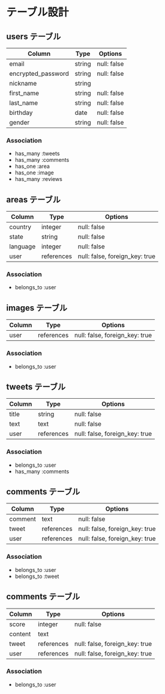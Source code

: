 # テーブル設計

## users テーブル

| Column             | Type   | Options     |
| ------------------ | ------ | ----------- |
| email              | string | null: false |
| encrypted_password | string | null: false |
| nickname           | string |             |
| first_name         | string | null: false |
| last_name          | string | null: false |
| birthday           | date   | null: false |
| gender             | string | null: false |

### Association
- has_many :tweets
- has_many :comments
- has_one  :area
- has_one  :image
- has_many :reviews

## areas テーブル

| Column   | Type       | Options                        |
| -------- | ---------- | ------------------------------ |
| country  | integer    | null: false                    |
| state    | string     | null: false                    |
| language | integer    | null: false                    |
| user     | references | null: false, foreign_key: true |

### Association
- belongs_to  :user

## images テーブル

| Column   | Type       | Options                        |
| -------- | ---------- | ------------------------------ |
| user     | references | null: false, foreign_key: true |

### Association
- belongs_to  :user

## tweets テーブル

| Column | Type       | Options                        |
| ------ | ---------- | ------------------------------ |
| title  | string     | null: false                    |
| text   | text       | null: false                    |
| user   | references | null: false, foreign_key: true |

### Association
- belongs_to  :user
- has_many    :comments

## comments テーブル

| Column  | Type       | Options                        |
| ------- | ---------- | ------------------------------ |
| comment | text       | null: false                    |
| tweet   | references | null: false, foreign_key: true |
| user    | references | null: false, foreign_key: true |

### Association
- belongs_to  :user
- belongs_to  :tweet


## comments テーブル

| Column  | Type       | Options                        |
| ------- | ---------- | ------------------------------ |
| score   | integer    | null: false                    |
| content | text       |                                |
| tweet   | references | null: false, foreign_key: true |
| user    | references | null: false, foreign_key: true |

### Association
- belongs_to  :user

